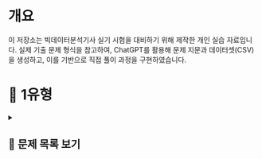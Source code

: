 # 개요
이 저장소는 빅데이터분석기사 실기 시험을 대비하기 위해 제작한 개인 실습 자료입니다.
실제 기출 문제 형식을 참고하여, ChatGPT를 활용해 문제 지문과 데이터셋(CSV)을 생성하고, 이를 기반으로 직접 풀이 과정을 구현하였습니다.


# 📝 1유형

<details>
<summary><h2>📌 문제 목록 보기</h2></summary>

<h3 style="font-weight:normal;">1.</h3>
<h3 style="font-weight:normal;">
각 연도별로 사망률이 가장 높은 질병명을 구하고, 해당 질병들의 사망자수 평균을 소수점 첫번째 자리에서 반올림하여 구하시오. (사망률 = 사망자수 / 환자수)
</h3>

<details>
<summary>코드</summary>
df['사망률'] = df['사망자수'] / df['환자수']<br>
target = df.groupby('연도')['사망률'].idxmax().values<br>
answer = round(df[df.index.isin(target)]['사망자수'].mean())<br>
answer
</details>


<br><br><br><br>

<h3 style="font-weight:normal;">2.</h3>
<h3 style="font-weight:normal;">
도시 거주자 중 60세 이상 남성의 평균 의료비를 구하시오.
</h3>

<details>
<summary>코드</summary>
target = df.sort_values(by=['연도', '매출'], ascending=[False, False]).groupby('연도').head(2)['매출'].sum()
target
</details>


<br><br><br><br>

<h3 style="font-weight:normal;">3.</h3>
<h3 style="font-weight:normal;">
각 연도별로 매출 상위 2개 제품의 매출 합계를 구하시오.
</h3>

<details>
<summary>코드</summary>
target = df.sort_values(by=['연도', '매출'], ascending=[False, False]).groupby('연도').head(2)['매출'].sum()
target
</details>


<br><br><br><br>

<h3 style="font-weight:normal;">4.</h3>
<h3 style="font-weight:normal;">
누적 재고량이 처음으로 5000을 초과한 월을 구하시오.
</h3>

<details>
<summary>코드</summary>
df['월'] = pd.to_datetime(df['월'])
df['month'] = df['월'].dt.month
target = df[df['누적재고'] > 5000]['month'].iloc[0]
target
</details>


<br><br><br><br>

<h3 style="font-weight:normal;">5.</h3>
<h3 style="font-weight:normal;">
부서별로 연도별 급여 인상률의 평균을 계산한 후, 인상률의 편차(표준편차)가 가장 작은 부서를 구하시오.  (즉, 가장 일관되게 인상률이 높은 부서를 찾는 문제)

- 인상률 = (이번 해 연봉 - 전년도 연봉) / 전년도 연봉
- 첫 해(2018년)는 인상률 계산에서 제외
</h3>

<details>
<summary>코드</summary>
# 전년도 연봉 추가 (부서별 shift)
df['전년도연봉'] = df.groupby('부서')['연봉'].shift(1)

# 인상률 계산
df['인상률'] = (df['연봉'] - df['전년도연봉']) / df['전년도연봉']

# 각 부서별 인상률의 표준편차 계산
std_by_dept = df.groupby('부서')['인상률'].std()

# 인상률의 표준편차가 가장 작은 부서
answer = std_by_dept.idxmin()
print("가장 일정한 인상률을 가진 부서:", answer)
</details>


<br><br><br><br>

<h3 style="font-weight:normal;">6-1.</h3>
<h3 style="font-weight:normal;">
도시 거주자 중 60세 이상 여성의 방문횟수 평균을 소수 둘째 자리까지 반올림하여 나타내시오.
</h3>

<details>
<summary>코드</summary>
answer = round(df[(df['거주지'] == '도시') & (df['연령'] >= 60) & (df['성별'] == '여성')]['방문횟수'].mean(), 2)
answer
</details>


<br><br><br><br>

<h3 style="font-weight:normal;">6-2.</h3>
<h3 style="font-weight:normal;">
각 연도별 질병 사망률을 계산하고, 그중 사망률이 가장 높은 질병 이름을 연도, 질병, 사망률 형태로 출력하시오.  (사망률 = 사망자 수 / 전체 환자 수)
</h3>

<details>
<summary>코드</summary>
# 연도-질병별 전체 환자수와 사망자 수 계산
df_rate = df.groupby(['연도', '질병']).agg(
    사망자수=('사망여부', 'sum'),
    인원수=('사망여부', 'count')
).reset_index()

# 사망률 계산
df_rate['사망률'] = df_rate['사망자수'] / df_rate['인원수']

# 연도별 최고 사망률 질병 추출
answer = df_rate.sort_values(['연도', '사망률'], ascending=[True, False]) \
                .groupby('연도').head(1)[['연도', '질병', '사망률']].reset_index(drop=True)

display(answer)
</details>


<br><br><br><br>

<h3 style="font-weight:normal;">7.</h3>
<h3 style="font-weight:normal;">
각 연도별로, 반품률이 가장 높은 상품명을 구하시오.  (반품률 = 반품된 건수 / 전체 리뷰 건수)
</h3>

<details>
<summary>코드</summary>
df_rate = df.groupby(['연도', '상품']).agg(반품된건수=('반품여부', 'sum'), 리뷰건수=('반품여부', 'size')).reset_index()
df_rate['반품률'] = df_rate['반품된건수'] / df_rate['리뷰건수']
answer = df_rate.sort_values(by=['연도', '반품률'], ascending=False).groupby('연도').head(1)[['연도', '상품']].reset_index(drop=True)
answer
</details>


<br><br><br><br>

<h3 style="font-weight:normal;">8.</h3>
<h3 style="font-weight:normal;">
각 과목별로, 최근 4년간(2020~2023) 평균 성적이 가장 높은 학교 이름을 과목, 학교 형태로 출력하시오.
</h3>

<details>
<summary>코드</summary>
df_melt = pd.melt(df, id_vars=['학교', '연도'], value_vars=['국어', '영어', '수학', '과학'], var_name='과목', value_name='점수')
df_melt = df_melt.groupby(['학교', '과목']).agg(과목평균=('점수', 'mean')).reset_index()
answer = df_melt.sort_values(by=['과목', '과목평균'], ascending=False).groupby('과목').head(1)[['과목', '학교']].reset_index(drop=True)
answer
</details>


<br><br><br><br>

<h3 style="font-weight:normal;">9.</h3>
<h3 style="font-weight:normal;">
각 연도별로 **가장 많이 소비된 에너지원(전기/가스/수도)**을 구하고, 그 에너지원별로 해당 연도에서 발생한 총 요금의 합계를 구하시오.
- 이 때, "사용량" 데이터 기준으로 가장 많이 소비된 에너지원 선정
- 선정된 에너지원에 대해 → 해당 연도 "요금" 총합 구함
- 연도별로 결과는 1개씩 출력 (예시: 연도 / 에너지원 / 총 요금)
</h3>

<details>
<summary>코드</summary>
melt = pd.melt(df, id_vars=['연도', '지역', '구분'], value_vars=['가스(m³)', '수도(m³)', '전기(kWh)'], var_name='에너지원', value_name='총')

melt1 = melt[melt['구분'] == '사용량']
melt2 = melt[melt['구분'] == '요금']

merge = pd.merge(melt1, melt2, on=['연도', '지역', '에너지원'], suffixes=['사용량', '요금'])

grouped = merge.groupby(['연도', '에너지원'])[['총사용량', '총요금']].sum().reset_index()
target = grouped.groupby('연도')['총사용량'].idxmax()
answer = grouped.loc[target, ['연도', '에너지원', '총요금']]
answer
</details>


<br><br><br><br>

<h3 style="font-weight:normal;">10.</h3>
<h3 style="font-weight:normal;">
각 고객ID별로 다음 규칙을 적용하여 월별 총 구매금액을 계산하고, 그 중 2023년 총 구매금액이 상위 10%에 해당하는 고객들과 고객 수를 출력하시오.
(이 때, 구매금액이 결측인 경우에는 같은 고객, 같은 카테고리의 연도별 평균 구매금액으로 채울 것 (단, 평균값도 결측이면 전체 카테고리 평균 구매금액으로 채움))
</h3>

<details>
<summary>코드</summary>
# 구매금액이 결측치인 행 대치
df['구매금액'] = df['구매금액'].fillna(df.groupby(['연도', '고객ID', '카테고리'])['구매금액'].transform('mean'))

# 평균 구매금액 값도 결측치인 행 대치
df['구매금액'] = df['구매금액'].fillna(df['구매금액'].mean())

# 월별 총 구매금액 먼저 구하기
monthly_sum = df.groupby(['고객ID', '연도', '월'])['구매금액'].sum().reset_index()

# 다시 연도별 총 구매금액 계산
grouped = monthly_sum.groupby(['고객ID', '연도'])['구매금액'].sum().reset_index()

target = grouped[grouped['연도'] == 2023]['구매금액'].quantile(0.9)
answer = grouped[(grouped['연도'] == 2023) & (grouped['구매금액'] >= target)]['고객ID'].values.tolist()

print("조건에 맞는 고객들:")
for i in range(len(answer)):
    print(answer[i])


print("\n조건에 맞는 고객 수:", len(answer))
</details>


<br><br><br><br>

<h3 style="font-weight:normal;">11-1.</h3>
<h3 style="font-weight:normal;">
연령대(20대, 30대, 40대, 50대, 60대 이상)를 구분하는 연령대 컬럼을 만들고, 각 연령대별로 콜레스테롤 평균을 계산하시오. 
(단, 콜레스테롤 결측치는 같은 지역 내 연령대 평균으로 채울 것. (평균값도 결측이면 전체 평균으로 채움))
최종 출력은 연령대, 평균 콜레스테롤 형태로 출력하시오.
</h3>

<details>
<summary>코드</summary>
df['연령대'] = (df['연령'] // 10 * 10).astype(str) + '대'

# 지역, 연령대 기준으로 콜레스테롤 각 결측치 대치
df['콜레스테롤'] = df['콜레스테롤'].fillna(df.groupby(['연령대', '지역'])['콜레스테롤'].transform('mean'))

# 아직도 콜레스테롤이 결측치인 값은 콜레스테롤 전체 평균으로 대치
df['콜레스테롤'] = df['콜레스테롤'].fillna(df['콜레스테롤'].mean())

answer = df.groupby('연령대')['콜레스테롤'].mean().reset_index()
answer
</details>


<br><br><br><br>

<h3 style="font-weight:normal;">11-2.</h3>
<h3 style="font-weight:normal;">
혈압, 혈당, 콜레스테롤 컬럼에 대해 **표준화(z-score standardization)**를 적용하여 새로운 컬럼을 추가하시오. (이 때, 혈당은 혈당 전체 평균으로 대치)
표준화된 컬럼명은 혈압_zscore, 혈당_zscore, 콜레스테롤_zscore로 하시오. 이후 전체 데이터에서 혈압_zscore > 1.5를 만족하는 데이터의 수를 출력하시오.
</h3>

<details>
<summary>코드</summary>
from scipy.stats import zscore

df['혈당'] = df['혈당'].fillna(df['혈당'].mean())
target_col = ['혈압', '혈당', '콜레스테롤']
change_col_name = ['혈압_zscore', '혈당_zscore', '콜레스테롤_zscore']

for new_col, col in zip(change_col_name, target_col):
    df[new_col] = zscore(df[col])

answer = len(df[df['혈압_zscore'] > 1.5])
answer
</details>


<br><br><br><br>

<h3 style="font-weight:normal;">12-1.</h3>
<h3 style="font-weight:normal;">
각 카테고리별, 성별로 평균 주문금액을 계산하시오. (단, 주문금액 결측치는 같은 카테고리, 성별 그룹 평균으로 채운 후 계산하고, 평균값도 결측이면 전체 평균으로 채움)
최종 출력은 카테고리, 성별, 평균 주문금액 형태로 출력하시오.
</h3>

<details>
<summary>코드</summary>
df['주문금액'] = df['주문금액'].fillna(df.groupby(['카테고리', '성별'])['주문금액'].transform('mean'))
df['주문금액'] = df['주문금액'].fillna(df['주문금액'].mean())

answer = df.groupby(['카테고리', '성별'])['주문금액'].mean().reset_index()
display(answer)
</details>


<br><br><br><br>

<h3 style="font-weight:normal;">12-2.</h3>
<h3 style="font-weight:normal;">
구매수량에 대해 최소-최대 정규화(min-max scaling) 를 적용하여 구매수량_scaled 컬럼을 추가하시오.
이후 구매수량_scaled >= 0.9 를 만족하는 데이터의 개수를 출력하시오.
</h3>

<details>
<summary>코드</summary>
from sklearn.preprocessing import MinMaxScaler

minmax = MinMaxScaler()

df['구매수량_scaled'] = minmax.fit_transform(df[['구매수량']])
print(len(df[df['구매수량_scaled'] >= 0.9]))
</details>


<br><br><br><br>

<h3 style="font-weight:normal;">13-1.</h3>
<h3 style="font-weight:normal;">
각 고객ID별로 불만제기 경험 여부(불만제기 여부가 한 번이라도 1인 경우 "Y", 그렇지 않으면 "N")를 나타내는 파생 컬럼을 생성하시오.
이후 2023년에 불만제기 경험이 "Y"인 고객 수를 출력하시오.
</h3>

<details>
<summary>코드</summary>
target = df[df['불만제기여부'] == 1].groupby("고객ID")['고객ID'].unique().index.tolist()
df['불만제기경험여부'] = df['고객ID'].apply(lambda x: 'Y' if x in target else 'N')

answer = df[(df['연도'] == 2023) & (df['불만제기경험여부'] == 'Y')]['고객ID'].nunique()
answer
</details>


<br><br><br><br>

<h3 style="font-weight:normal;">13-2.</h3>
<h3 style="font-weight:normal;">
연령대(10대, 20대, 30대, 40대, 50대, 60대 이상) 컬럼을 생성하고, 각 연령대별 주문수량 평균과 주문금액 평균을 구하시오.
최종 출력은 연령대, 평균 주문수량, 평균 주문금액 형태로 출력하시오.
</h3>

<details>
<summary>코드</summary>
df['연령대'] = df['나이'].apply(lambda x: str(60) + '대 이상' if x >= 60 else str(x // 10 * 10) + '대')
answer = df.groupby('연령대')[['주문수량', '주문금액']].mean().reset_index()
display(answer)
</details>


<br><br><br><br>

<h3 style="font-weight:normal;">14-1.</h3>
<h3 style="font-weight:normal;">
업무만족도가 결측인 직원은 부서별 평균 업무만족도로 채운다. (단, 부서별 평균도 결측이면 전체 평균으로 채운다)
이후, 근속연수가 결측인 직원은 제거한다.
그 다음, 업무만족도의 사분위수 기준 Q1 이하인 직원 중 성과등급이 A인 직원 수를 구하시오.
</h3>

<details>
<summary>코드</summary>
df['업무만족도'] = df['업무만족도'].fillna(df.groupby('부서')['업무만족도'].transform('mean'))
df['업무만족도'] = df['업무만족도'].fillna(df['업무만족도'].mean())
df1 = df[df['근속연수'].notna()].copy()  # df.dropna(subset=['근속연수'])
answer1 = len(df1[(df1['업무만족도'] <= df1['업무만족도'].quantile(0.25)) & (df1['성과등급'] == 'A')])
print(answer1)
</details>


<br><br><br><br>

<h3 style="font-weight:normal;">14-2.</h3>
<h3 style="font-weight:normal;">
근속연수가 10년 이상이고 교육참여횟수가 전체 평균 이상인 직원들을 필터링한 후, 해당 직원들의 부서별 평균 연봉을 구하시오.
이때 연봉 평균이 세 번째로 높은 부서의 평균 연봉을 정수로 출력하시오.
</h3>

<details>
<summary>코드</summary>
df2 = df[(df['근속연수'] >= 10.0) & (df['교육참여횟수'] >= df['교육참여횟수'].mean())].copy()
answer2 = df2.groupby('부서')['연봉'].mean().sort_values(ascending=False).values[2]
print(int(answer2))
</details>


<br><br><br><br>

<h3 style="font-weight:normal;">14-3.</h3>
<h3 style="font-weight:normal;">
각 부서별로 업무만족도 기준 상위 20% 직원들의 평균 근속연수를 계산하시오. (단, 업무만족도가 결측인 직원은 제외하며, 근속연수가 결측인 직원도 제외한다)
이후 가장 평균 근속연수가 높은 부서명을 출력하시오.
</h3>

<details>
<summary>코드</summary>
df3 = df.dropna(subset=['업무만족도', '근속연수']).copy()
target3 = df3.groupby('부서')['업무만족도'].transform(lambda x: x.quantile(0.8))
df3_filtered = df3[df3['업무만족도'] >= target3]
answer3 = df3_filtered.groupby('부서')['근속연수'].mean().sort_values(ascending=False).index[0]
print(answer3)
</details>


<br><br><br><br>

<h3 style="font-weight:normal;">15-1.</h3>
<h3 style="font-weight:normal;">
각 제품군별로 연도와 분기 기준 평균 반품률(반품수량 / 판매수량)을 구하시오.
최종 출력은 제품군, 연도, 분기, 평균 반품률 칼럼으로 구성된 테이블로 출력하시오.
</h3>

<details>
<summary>코드</summary>
df_grouped = df.groupby(['제품군', '연도', '분기'])[['판매수량', '반품수량']].sum().reset_index()
df_grouped['평균반품률'] = df_grouped['반품수량'] / df_grouped['판매수량']
answer1 = df_grouped[['제품군', '연도', '분기', '평균반품률']]
display(answer1)
</details>


<br><br><br><br>

<h3 style="font-weight:normal;">15-2.</h3>
<h3 style="font-weight:normal;">
각 연도별로 지역과 제품군을 기준으로 매출액 총합을 계산하고, 가장 매출이 높은 지역-제품군 조합을 연도별로 1개씩 출력하시오.
최종 출력은 연도, 지역, 제품군, 총 매출액 칼럼으로 구성된 테이블로 출력하시오.
</h3>

<details>
<summary>코드</summary>
df_grouped = df.groupby(['연도', '지역', '제품군'])['매출액'].sum().reset_index()
target3 = df_grouped.groupby('연도')['매출액'].transform(lambda x: x.max())
answer3 = df_grouped.loc[df_grouped['매출액'] == target3, ['연도', '지역', '제품군', '매출액']]
answer3
</details>


<br><br><br><br>

<h3 style="font-weight:normal;">16.</h3>
<h3 style="font-weight:normal;">
다음은 2020~2023년까지의 학교별 과목별 평균 성적 데이터이다.
각 과목별로 4년간 평균 성적이 가장 높은 학교명을 구하고, 최종 출력은 과목, 학교 칼럼으로 구성된 테이블로 출력하시오.
</h3>

<details>
<summary>코드</summary>
melt = pd.melt(df, id_vars='학교', value_vars=['국어', '수학', '영어', '과학'], var_name='과목', value_name='점수')
grouped = melt.groupby(['학교', '과목'])['점수'].mean().reset_index()
target = grouped.groupby('과목')['점수'].idxmax()
answer = grouped.loc[grouped.index.isin(target), ['과목', '학교']]
answer
</details>


<br><br><br><br>

<h3 style="font-weight:normal;">17-1.</h3>
<h3 style="font-weight:normal;">
구매금액이 결측인 경우, 같은 성별·카테고리 그룹의 평균 구매금액으로 채우고, 해당 그룹 평균도 결측이면 전체 평균 구매금액으로 대체하시오.
그 후, 연령대(10대, 20대, ..., 60대 이상) 를 나누고, 연령대별 평균 구매금액과 평균 리뷰점수를 계산하시오.
최종 출력은 연령대, 평균 구매금액, 평균 리뷰점수 칼럼으로 구성된 테이블로 출력하시오.
</h3>

<details>
<summary>코드</summary>
df['구매금액'] = df['구매금액'].fillna(df.groupby(['성별', '카테고리'])['구매금액'].transform('mean'))
df['구매금액'] = df['구매금액'].fillna(df['구매금액'].mean())

df['연령대'] = df['연령'].apply(lambda x: str(60) + '대 이상' if (x // 10 * 10) >= 60 else str(x // 10 * 10) + '대')
answer1 = df.groupby('연령대')[['구매금액', '리뷰점수']].agg({'구매금액': 'mean', '리뷰점수': 'mean'}) \
            .rename(columns={'구매금액': '평균구매금액', '리뷰점수': '평균리뷰점수'}).reset_index()
answer1
</details>


<br><br><br><br>

<h3 style="font-weight:normal;">17-2.</h3>
<h3 style="font-weight:normal;">
2023년에 한 번이라도 불만제기를 한 고객ID는 ‘불만경험 있음’, 그렇지 않은 경우 ‘불만경험 없음’ 으로 분류하는 파생 컬럼을 만들고,
2023년 불만경험 있음 고객 중 평균 구매수량이 가장 높은 지역을 출력하시오.
</h3>

<details>
<summary>코드</summary>
df2 = df[df['연도'] == 2023].copy()
target2 = df2[df2['불만제기'] != 0]['고객ID'].unique()
df['불만경험여부'] = df['고객ID'].apply(lambda x: True if x in target2 else False)  # df['불만경험여부'] = df['고객ID'].isin(target2)
answer2 = df[df['불만경험여부'] == True].groupby('지역')['구매수량'].mean().idxmax()
answer2
</details>


<br><br><br><br>

<h3 style="font-weight:normal;">18-1.</h3>
<h3 style="font-weight:normal;">
구매금액이 결측인 경우 성별-상품군 그룹 평균으로 대체, 남은 결측치는 전체 평균으로 대체하시오.
이후 연령대를 10대 단위로 구분 (20대, 30대, ..., 60대 이상) 하여, 연령대별 평균 구매금액과 평균 리뷰점수를 구하시오.
최종 출력은 연령대, 평균 구매금액, 평균 리뷰점수 칼럼으로 구성된 테이블로 출력하시오.
</h3>

<details>
<summary>코드</summary>
df['구매금액'] = df['구매금액'].fillna(df.groupby(['성별', '상품군'])['구매금액'].transform('mean'))
df['구매금액'] = df['구매금액'].fillna(df['구매금액'].mean())
df['리뷰점수'] = df['리뷰점수'].fillna(df['리뷰점수'].mode())

df['연령대'] = df['연령'].apply(lambda x: str(x // 10 * 10) + '대 이상' if x >= 60 else str(x // 10 * 10) + '대')
answer1 = df.groupby('연령대')[['구매금액', '리뷰점수']].mean().rename(columns={'구매금액': '평균구매금액', '리뷰점수': '평균리뷰점수'}).reset_index()
display(answer1)
</details>


<br><br><br><br>

<h3 style="font-weight:normal;">18-2.</h3>
<h3 style="font-weight:normal;">
각 고객ID별로 한 번이라도 반품한 이력이 있으면 'Y', 없으면 'N' 으로 새로운 파생변수를 생성하시오.
그 후, 2023년 가입자 중 'Y'로 분류된 고객의 수를 출력하시오.
</h3>

<details>
<summary>코드</summary>
df['가입년도'] = df['가입일'].str.extract(r'(\d\d\d\d)-')
target = df[df['반품여부'] == 1]['고객ID'].unique().tolist()
df['반품이력'] = df['고객ID'].apply(lambda x: 'Y' if x in target else 'N')

answer2 = df[(df['가입년도'] == '2023') & (df['반품이력'] == 'Y')]['고객ID'].nunique()
print(answer2)
</details>


<br><br><br><br>

<h3 style="font-weight:normal;">18-3.</h3>
<h3 style="font-weight:normal;">
상품군별로 리뷰점수가 4점 이상인 데이터만 필터링한 후, 리뷰점수 평균이 가장 높은 상품군 이름을 출력하시오.
</h3>

<details>
<summary>코드</summary>
df['리뷰점수'] = df['리뷰점수'].fillna(df['리뷰점수'].mode()[0])
target = df[df['리뷰점수'] >= 4.0][['상품군', '리뷰점수']]
answer3 = target.groupby('상품군')['리뷰점수'].mean().idxmax()
answer3
</details>


<br><br><br><br>

<h3 style="font-weight:normal;">19-1.</h3>
<h3 style="font-weight:normal;">
배송만족도가 결측인 경우에는 동일 결제방식 그룹의 배송만족도 평균으로 채우고, 여전히 결측인 경우 전체 평균으로 채운 후,
다음과 같은 기준으로 배송만족도를 기준으로 상·중·하 등급을 부여하시오.	
	4 이상: 상
	3 이상 4 미만: 중
	3 미만: 하

이후, 등급별로 전체 평균 구매금액을 구하고 두 칼럼으로 구성된 테이블을 출력하시오.
</h3>

<details>
<summary>코드</summary>
df['배송만족도'] = df['배송만족도'].fillna(df.groupby('결제방식')['배송만족도'].transform('mean'))
df['배송만족도'] = df['배송만족도'].fillna(df['배송만족도'].mean())
df['등급'] = df['배송만족도'].apply(lambda x: '상' if x >= 4.0 else ('중' if x >= 3.0 else '하'))
answer1 = df.groupby('등급')['구매금액'].mean().reset_index().rename(columns={'구매금액': '평균구매금액'})
answer1
</details>


<br><br><br><br>

<h3 style="font-weight:normal;">19-2.</h3>
<h3 style="font-weight:normal;">
각 고객ID별로 리뷰를 한 상품 비율을 계산하시오. (리뷰작성=1 이면 리뷰한 것으로 간주)
이후 리뷰 비율이 70% 이상인 고객ID의 수를 출력하시오.
</h3>

<details>
<summary>코드</summary>

# 방법1
cdf = pd.crosstab(df['고객ID'], df['리뷰작성'], dropna=False).fillna(0)
cdf['리뷰비율'] = cdf[1] / (cdf[0] + cdf[1])
answer3 = len(cdf[cdf['리뷰비율'] >= 0.7])
print("고객 수:", answer)


# 방법2
review_stats = df.groupby('고객ID')['리뷰작성'].agg(['sum', 'count']).reset_index()
review_stats['리뷰비율'] = review_stats['sum'] / review_stats['count']
answer = len(review_stats[review_stats['리뷰비율'] >= 0.7])
print("고객 수:", answer)


# 방법3
pivot = df.pivot_table(index='고객ID', values='리뷰작성', aggfunc=['sum', 'count']).reset_index()
pivot.columns = ['고객ID', 'sum', 'count']
pivot['리뷰비율'] = pivot['sum'] / pivot['count']
answer = len(pivot[pivot['리뷰비율'] >= 0.7])
print("고객 수:", answer)
</details>


<br><br><br><br>

<h3 style="font-weight:normal;">19-3.</h3>
<h3 style="font-weight:normal;">
2023년 데이터만 사용하여, 각 결제방식별로 반품율(반품여부가 1인 비율) 을 구하고, 반품율이 가장 높은 결제방식명을 출력하시오.
</h3>

<details>
<summary>코드</summary>
df['구매일'] = pd.to_datetime(df['구매일'])
df['구매년도'] = df['구매일'].dt.year

df_filtered = df[df['구매년도'] == 2023]
grouped = df_filtered.groupby('결제방식')['반품여부'].agg(['sum', 'count'])
grouped.columns = ['sum', 'count']
grouped['반품비율'] = grouped['sum'] / grouped['count']
answer3 = grouped.sort_values(by='반품비율', ascending=False).index[0]
answer3
</details>

</details>
